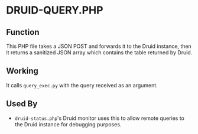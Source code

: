 # DRUID-QUERY.PHP

## Function

This PHP file takes a JSON POST and forwards it to the Druid instance, then it returns a sanitized JSON array which contains the table returned by Druid.

## Working

It calls `query_exec.py` with the query received as an argument. 

## Used By

- `druid-status.php`'s Druid monitor uses this to allow remote queries to the Druid instance for debugging purposes.